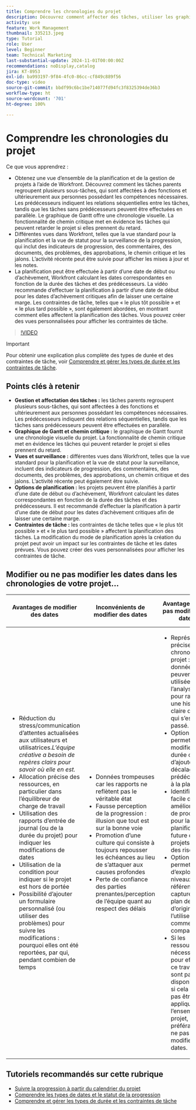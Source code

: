 ```yaml
---
title: Comprendre les chronologies du projet
description: Découvrez comment affecter des tâches, utiliser les graphiques de Gantt et les fonctionnalités de chemin critique, surveiller les projets par le biais de vues, planifier les tâches efficacement et appliquer des contraintes pour une planification de projet optimale.
activity: use
feature: Work Management
thumbnail: 335213.jpeg
type: Tutorial
role: User
level: Beginner
team: Technical Marketing
last-substantial-update: 2024-11-01T00:00:00Z
recommendations: noDisplay,catalog
jira: KT-8953
exl-id: ba993197-9f84-4fc0-86cc-cf849c889f56
doc-type: video
source-git-commit: bbdf99c6bc1be714077fd94fc3f8325394de36b3
workflow-type: ht
source-wordcount: '701'
ht-degree: 100%

---
```


# Comprendre les chronologies du projet

Ce que vous apprendrez :

* Obtenez une vue d’ensemble de la planification et de la gestion de projets à l’aide de Workfront. Découvrez comment les tâches parents regroupent plusieurs sous-tâches, qui sont affectées à des fonctions et ultérieurement aux personnes possédant les compétences nécessaires. Les prédécesseurs indiquent les relations séquentielles entre les tâches, tandis que les tâches sans prédécesseurs peuvent être effectuées en parallèle. Le graphique de Gantt offre une chronologie visuelle. La fonctionnalité de chemin critique met en évidence les tâches qui peuvent retarder le projet si elles prennent du retard.
* Différentes vues dans Workfront, telles que la vue standard pour la planification et la vue de statut pour la surveillance de la progression, qui inclut des indicateurs de progression, des commentaires, des documents, des problèmes, des approbations, le chemin critique et les jalons. L’activité récente peut être suivie pour afficher les mises à jour et les notes.
* La planification peut être effectuée à partir d’une date de début ou d’achèvement, Workfront calculant les dates correspondantes en fonction de la durée des tâches et des prédécesseurs. La vidéo recommande d’effectuer la planification à partir d’une date de début pour les dates d’achèvement critiques afin de laisser une certaine marge. Les contraintes de tâche, telles que « le plus tôt possible » et « le plus tard possible », sont également abordées, en montrant comment elles affectent la planification des tâches. Vous pouvez créer des vues personnalisées pour afficher les contraintes de tâche.

>[!VIDEO](https://video.tv.adobe.com/v/3435837/?quality=12&learn=on&enablevpops=1&captions=fre_fr)

>[!IMPORTANT]
>
>Pour obtenir une explication plus complète des types de durée et des contraintes de tâche, voir [Comprendre et gérer les types de durée et les contraintes de tâche](/help/manage-work/intermediate-projects/understand-and-manage-duration-types-and-task-constraints.md).

## Points clés à retenir

* **Gestion et affectation des tâches :** les tâches parents regroupent plusieurs sous-tâches, qui sont affectées à des fonctions et ultérieurement aux personnes possédant les compétences nécessaires. Les prédécesseurs indiquent des relations séquentielles, tandis que les tâches sans prédécesseurs peuvent être effectuées en parallèle.
* **Graphique de Gantt et chemin critique :** le graphique de Gantt fournit une chronologie visuelle du projet. La fonctionnalité de chemin critique met en évidence les tâches qui peuvent retarder le projet si elles prennent du retard.
* **Vues et surveillance :** différentes vues dans Workfront, telles que la vue standard pour la planification et la vue de statut pour la surveillance, incluent des indicateurs de progression, des commentaires, des documents, des problèmes, des approbations, un chemin critique et des jalons. L’activité récente peut également être suivie.
* **Options de planification :** les projets peuvent être planifiés à partir d’une date de début ou d’achèvement, Workfront calculant les dates correspondantes en fonction de la durée des tâches et des prédécesseurs. Il est recommandé d’effectuer la planification à partir d’une date de début pour les dates d’achèvement critiques afin de laisser une certaine marge.
* **Contraintes de tâche :** les contraintes de tâche telles que « le plus tôt possible » et « le plus tard possible » affectent la planification des tâches. La modification du mode de planification après la création du projet peut avoir un impact sur les contraintes de tâche et les dates prévues. Vous pouvez créer des vues personnalisées pour afficher les contraintes de tâche.


## Modifier ou ne pas modifier les dates dans les chronologies de votre projet...

| Avantages de modifier des dates | Inconvénients de modifier des dates | Avantages de ne pas modifier des dates | Inconvénients de ne pas modifier des dates |
|---------------------------|---------------------------|---------------------------|---------------------------|
| <ul><li>Réduction du stress/communication d’attentes actualisées aux utilisateurs et utilisatrices._L’équipe créative a besoin de repères clairs pour savoir où elle en est._</li><li>Allocation précise des ressources, en particulier dans l’équilibreur de charge de travail</li><li>Utilisation des rapports d’entrée de journal (ou de la durée du projet) pour indiquer les modifications de dates</li><li>Utilisation de la condition pour indiquer si le projet est hors de portée</li><li>Possibilité d’ajouter un formulaire personnalisé (ou utiliser des problèmes) pour suivre les modifications : pourquoi elles ont été reportées, par qui, pendant combien de temps</li></ul> | <ul></li><li>Données trompeuses car les rapports ne reflètent pas le véritable état</li><li>Fausse perception de la progression : illusion que tout est sur la bonne voie</li><li>Promotion d’une culture qui consiste à toujours repousser les échéances au lieu de s’attaquer aux causes profondes</li><li>Perte de confiance des parties prenantes/perception de l’équipe quant au respect des délais </li></ul> | <ul></li><li>Représentation précise de la chronologie du projet : les données peuvent être utilisées pour l’analyse et pour raconter une histoire claire de ce qui s’est passé.</li><li>Option permettant de modifier la durée ou d’ajouter un décalage au prédécesseur à la place</li><li>Identification facile des améliorations de processus pour la planification future des projets/gestion des risques</li><li>Option permettant d’exploiter les niveaux de référence pour capturer le plan de projet d’origine et l’utiliser comme comparaison</li><li>Si les ressources nécessaires pour effectuer ce travail ne sont pas disponibles, ou si cela ne peut pas être appliqué à l’ensemble du projet, il est préférable de ne pas modifier les dates.</li></ul> | <ul></li><li>Confusion et/ou frustration du personnel : abondance de tâches « en retard » malgré le fait qu’il vient tout juste d’être averti.</li><li>Les ressources ont été efficacement allouées pour correspondre au plan initial, mais elles sont maintenant surchargées de travail en retard.</li><li>La chronologie du projet ne peut pas être utilisée pour communiquer clairement les mises à jour aux parties prenantes.</li></ul> |


## Tutoriels recommandés sur cette rubrique

* [Suivre la progression à partir du calendrier du projet](/help/manage-work/project-timelines/track-work-progress-from-the-project-timeline.md)
* [Comprendre les types de dates et le statut de la progression](/help/manage-work/project-timelines/understand-task-dates-and-progress-status.md)
* [Comprendre et gérer les types de durée et les contraintes de tâche](/help/manage-work/intermediate-projects/understand-and-manage-duration-types-and-task-constraints.md)

